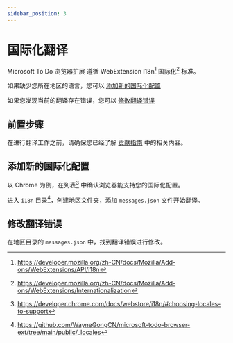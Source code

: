 ```yaml
---
sidebar_position: 3
---
```


# 国际化翻译

Microsoft To Do 浏览器扩展 遵循 WebExtension i18n[^1] 国际化[^2] 标准。

如果缺少您所在地区的语言，您可以 [添加新的国际化配置](#添加新的国际化配置)

如果您发现当前的翻译存在错误，您可以 [修改翻译错误](#修改翻译错误)


## 前置步骤

在进行翻译工作之前，请确保您已经了解 [贡献指南](./contribution-guid.md) 中的相关内容。


## 添加新的国际化配置

以 Chrome 为例，在列表[^3] 中确认浏览器能支持您的国际化配置。

进入 `i18n` 目录[^4]，创建地区文件夹，添加 `messages.json` 文件开始翻译。

## 修改翻译错误

在地区目录的 `messages.json` 中，找到翻译错误进行修改。


[^1]: https://developer.mozilla.org/zh-CN/docs/Mozilla/Add-ons/WebExtensions/API/i18n
[^2]: https://developer.mozilla.org/zh-CN/docs/Mozilla/Add-ons/WebExtensions/Internationalization
[^3]: https://developer.chrome.com/docs/webstore/i18n/#choosing-locales-to-support
[^4]: https://github.com/WayneGongCN/microsoft-todo-browser-ext/tree/main/public/_locales